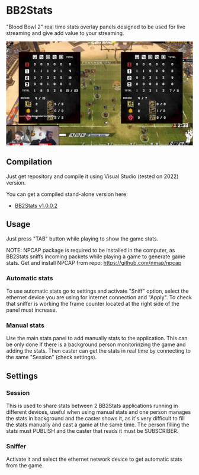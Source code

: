 # BB2Stats
 "Blood Bowl 2" real time stats overlay panels designed to be used for live streaming and give add value to your streaming.
  
![BB2 Stats capture image](https://github.com/vsirvent/BB2Stats/blob/main/BB2Stats/images/capture.jpg?raw=true)

## Compilation

Just get repository and compile it using Visual Studio (tested on 2022) version. 

You can get a compiled stand-alone version here: 

* [BB2Stats v1.0.0.2](https://github.com/vsirvent/BB2Stats/releases/download/BB2Stats_v1.0.0.2/BB2Stats_1_0_0_2.zip)

## Usage

Just press "TAB" button while playing to show the game stats.

NOTE: NPCAP package is required to be installed in the computer, as BB2Stats sniffs incoming packets while playing a game to generate game stats.
Get and install NPCAP from repo: https://github.com/nmap/npcap

### Automatic stats

To use automatic stats go to settings and activate "Sniff" option, select the ethernet device you are using for internet connection and "Apply". To check that sniffer is working the frame counter located at the right side of the panel must increase. 

### Manual stats

Use the main stats panel to add manually stats to the application. This can be only done if there is a background person monitorinzing the game and adding the stats. Then caster can get the stats in real time by connecting to the same "Session" (check settings).

## Settings

### Session

This is used to share stats between 2 BB2Stats applications running in different devices, useful when using manual stats and one person manages the stats in background and the caster shows it, as it's very difficult to fill the stats manually and cast a game at the same time. The person filling the stats must PUBLISH and the caster that reads it must be SUBSCRIBER. 

### Sniffer

Activate it and select the ethernet network device to get automatic stats from the game.

